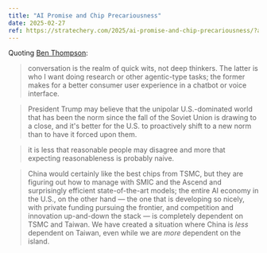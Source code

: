 ```yaml
---
title: "AI Promise and Chip Precariousness"
date: 2025-02-27
ref: https://stratechery.com/2025/ai-promise-and-chip-precariousness/?access_token=eyJhbGciOiJSUzI1NiIsImtpZCI6InN0cmF0ZWNoZXJ5LnBhc3Nwb3J0Lm9ubGluZSIsInR5cCI6IkpXVCJ9.eyJhdWQiOiJzdHJhdGVjaGVyeS5wYXNzcG9ydC5vbmxpbmUiLCJhenAiOiJIS0xjUzREd1Nod1AyWURLYmZQV00xIiwiZW50Ijp7InVyaSI6WyJodHRwczovL3N0cmF0ZWNoZXJ5LmNvbS8yMDI1L2FpLXByb21pc2UtYW5kLWNoaXAtcHJlY2FyaW91c25lc3MvIl19LCJleHAiOjE3NDMyMjY4MjAsImlhdCI6MTc0MDYzNDgyMCwiaXNzIjoiaHR0cHM6Ly9hcHAucGFzc3BvcnQub25saW5lL29hdXRoIiwic2NvcGUiOiJmZWVkOnJlYWQgYXJ0aWNsZTpyZWFkIGFzc2V0OnJlYWQgY2F0ZWdvcnk6cmVhZCBlbnRpdGxlbWVudHMgcG9kY2FzdCByc3MiLCJzdWIiOiJDS2VVZm9aR2c4OXF3MU1WY2dnWXMiLCJ1c2UiOiJhY2Nlc3MifQ.T0fNbkth2UNm03wWSNUU-TwmGwz-Ao7HBRgyeDumBzAq6Cwh442uPeaKp9zgyWPCTu1u_h7dvJa15U5Pqek3D2hLKxvA717pPzMgf4uJk97muE1l7inJBf9FNXXajX1lg1PplQq_awUhOZJ3jBZ1n7hNZogvFdpk09rk7e51YeJ4BYqeqpBiE2L_bkgooVIFeUBGi1v2HBozYqVY7WFsErmk4mQP7MTUiuNMfDKl2dSONzariKSpe_a3OVFQWqZ6gLUZinH46rVP9hORZlAUbRI7Qm3DqqgxYmfaICw6e0ydoPWjKptNNolRjojymElwUEhzbhCwRdrFQH4m_I6VFA
---
```

Quoting [Ben Thompson](https://stratechery.com/2025/ai-promise-and-chip-precariousness/?access_token=eyJhbGciOiJSUzI1NiIsImtpZCI6InN0cmF0ZWNoZXJ5LnBhc3Nwb3J0Lm9ubGluZSIsInR5cCI6IkpXVCJ9.eyJhdWQiOiJzdHJhdGVjaGVyeS5wYXNzcG9ydC5vbmxpbmUiLCJhenAiOiJIS0xjUzREd1Nod1AyWURLYmZQV00xIiwiZW50Ijp7InVyaSI6WyJodHRwczovL3N0cmF0ZWNoZXJ5LmNvbS8yMDI1L2FpLXByb21pc2UtYW5kLWNoaXAtcHJlY2FyaW91c25lc3MvIl19LCJleHAiOjE3NDMyMjY4MjAsImlhdCI6MTc0MDYzNDgyMCwiaXNzIjoiaHR0cHM6Ly9hcHAucGFzc3BvcnQub25saW5lL29hdXRoIiwic2NvcGUiOiJmZWVkOnJlYWQgYXJ0aWNsZTpyZWFkIGFzc2V0OnJlYWQgY2F0ZWdvcnk6cmVhZCBlbnRpdGxlbWVudHMgcG9kY2FzdCByc3MiLCJzdWIiOiJDS2VVZm9aR2c4OXF3MU1WY2dnWXMiLCJ1c2UiOiJhY2Nlc3MifQ.T0fNbkth2UNm03wWSNUU-TwmGwz-Ao7HBRgyeDumBzAq6Cwh442uPeaKp9zgyWPCTu1u_h7dvJa15U5Pqek3D2hLKxvA717pPzMgf4uJk97muE1l7inJBf9FNXXajX1lg1PplQq_awUhOZJ3jBZ1n7hNZogvFdpk09rk7e51YeJ4BYqeqpBiE2L_bkgooVIFeUBGi1v2HBozYqVY7WFsErmk4mQP7MTUiuNMfDKl2dSONzariKSpe_a3OVFQWqZ6gLUZinH46rVP9hORZlAUbRI7Qm3DqqgxYmfaICw6e0ydoPWjKptNNolRjojymElwUEhzbhCwRdrFQH4m_I6VFA):

> conversation is the realm of quick wits, not deep thinkers. The latter is who I want doing research or other agentic-type tasks; the former makes for a better consumer user experience in a chatbot or voice interface.

> President Trump may believe that the unipolar U.S.-dominated world that has been the norm since the fall of the Soviet Union is drawing to a close, and it's better for the U.S. to proactively shift to a new norm than to have it forced upon them.

> it is less that reasonable people may disagree and more that expecting reasonableness is probably naive.

> China would certainly like the best chips from TSMC, but they are figuring out how to manage with SMIC and the Ascend and surprisingly efficient state-of-the-art models; the entire AI economy in the U.S., on the other hand — the one that is developing so nicely, with private funding pursuing the frontier, and competition and innovation up-and-down the stack — is completely dependent on TSMC and Taiwan. We have created a situation where China is *less* dependent on Taiwan, even while we are *more* dependent on the island.